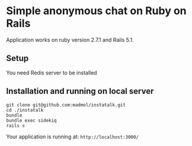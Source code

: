# Simple anonymous chat on Ruby on Rails

Application works on ruby version 2.7.1 and Rails 5.1.

## Setup

You need Redis server to be installed

## Installation and running on local server

```
git clone git@github.com:madmol/instatalk.git
cd ./instatalk
bundle
bundle exec sidekiq
rails s
```
Your application is running at:
`
http://localhost:3000/
`



